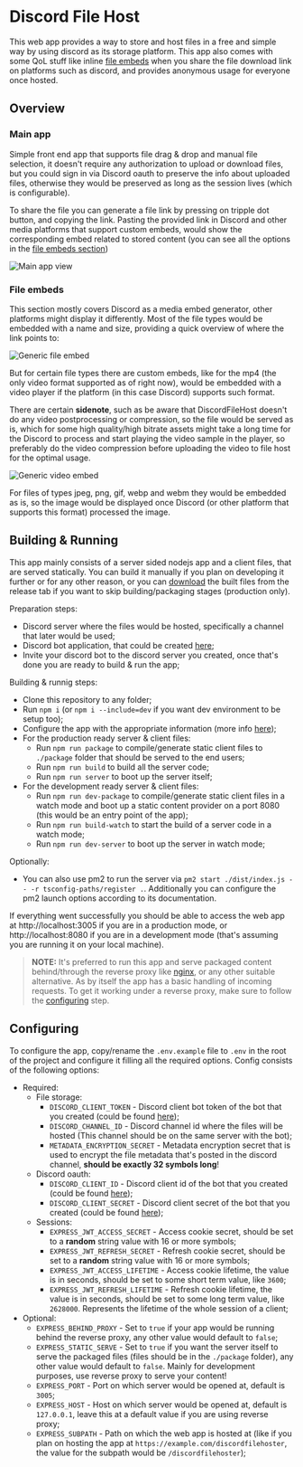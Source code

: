 # Discord File Host
This web app provides a way to store and host files in a free and simple way by using discord as its storage platform. This app also comes with some QoL stuff like inline [file embeds](#file-embeds) when you share the file download link on platforms such as discord, and provides anonymous usage for everyone once hosted.

## Overview
### Main app
Simple front end app that supports file drag & drop and manual file selection, it doesn't require any authorization to upload or download files, but you could sign in via Discord oauth to preserve the info about uploaded files, otherwise they would be preserved as long as the session lives (which is configurable).

To share the file you can generate a file link by pressing on tripple dot button, and copying the link. Pasting the provided link in Discord and other media platforms that support custom embeds, would show the corresponding embed related to stored content (you can see all the options in the [file embeds section](#file-embeds))

![Main app view](https://i.imgur.com/UAQKUX1.png)
### File embeds

This section mostly covers Discord as a media embed generator, other platforms might display it differently. Most of the file types would be embedded with a name and size, providing a quick overview of where the link points to:

![Generic file embed](https://i.imgur.com/u2u4lIN.png)

But for certain file types there are custom embeds, like for the mp4 (the only video format supported as of right now), would be embedded with a video player if the platform (in this case Discord) supports such format.

There are certain **sidenote**, such as be aware that DiscordFileHost doesn't do any video postprocessing or compression, so the file would be served as is, which for some high quality/high bitrate assets might take a long time for the Discord to process and start playing the video sample in the player, so preferably do the video compression before uploading the video to file host for the optimal usage.

![Generic video embed](https://i.imgur.com/mZlg547.png)

For files of types jpeg, png, gif, webp and webm they would be embedded as is, so the image would be displayed once Discord (or other platform that supports this format) processed the image.

## Building & Running

This app mainly consists of a server sided nodejs app and a client files, that are served statically. You can build it manually if you plan on developing it further or for any other reason, or you can [download](./releases) the built files from the release tab if you want to skip building/packaging stages (production only).

Preparation steps:
* Discord server where the files would be hosted, specifically a channel that later would be used;
* Discord bot application, that could be created [here](https://discord.com/developers/applications);
* Invite your discord bot to the discord server you created, once that's done you are ready to build & run the app;

Building & runnig steps:
* Clone this repository to any folder;
* Run ``npm i`` (or ``npm i --include=dev`` if you want dev environment to be setup too);
* Configure the app with the appropriate information (more info [here](#configuring));
* For the production ready server & client files:
  * Run ``npm run package`` to compile/generate static client files to ``./package`` folder that should be served to the end users;
  * Run ``npm run build`` to build all the server code;
  * Run ``npm run server`` to boot up the server itself;
* For the development ready server & client files:
  * Run ``npm run dev-package`` to compile/generate static client files in a watch mode and boot up a static content provider on a port 8080 (this would be an entry point of the app);
  * Run ``npm run build-watch`` to start the build of a server code in a watch mode;
  * Run ``npm run dev-server`` to boot up the server in watch mode;

Optionally:
* You can also use pm2 to run the server via ``pm2 start ./dist/index.js -- -r tsconfig-paths/register .``. Additionally you can configure the pm2 launch options according to its documentation.

If everything went successfully you should be able to access the web app at http://localhost:3005 if you are in a production mode, or http://localhost:8080 if you are in a development mode (that's assuming you are running it on your local machine).

> **NOTE:** It's preferred to run this app and serve packaged content behind/through the reverse proxy like [nginx](https://www.nginx.com/), or any other suitable alternative. As by itself the app has a basic handling of incoming requests. To get it working under a reverse proxy, make sure to follow the [configuring](#configuring) step.

## Configuring

To configure the app, copy/rename the ``.env.example`` file to ``.env`` in the root of the project and configure it filling all the required options. Config consists of the following options:
* Required:
  * File storage:
    * ``DISCORD_CLIENT_TOKEN`` - Discord client bot token of the bot that you created (could be found [here](https://discord.com/developers/applications));
    * ``DISCORD_CHANNEL_ID`` - Discord channel id where the files will be hosted (This channel should be on the same server with the bot);
    * ``METADATA_ENCRYPTION_SECRET`` - Metadata encryption secret that is used to encrypt the file metadata that's posted in the discord channel, **should be exactly 32 symbols long**!
  * Discord oauth:
    * ``DISCORD_CLIENT_ID`` - Discord client id of the bot that you created (could be found [here](https://discord.com/developers/applications));
    * ``DISCORD_CLIENT_SECRET`` - Discord client secret of the bot that you created (could be found [here](https://discord.com/developers/applications));
  * Sessions:
    * ``EXPRESS_JWT_ACCESS_SECRET`` - Access cookie secret, should be set to a **random** string value with 16 or more symbols;
    * ``EXPRESS_JWT_REFRESH_SECRET`` - Refresh cookie secret, should be set to a **random** string value with 16 or more symbols;
    * ``EXPRESS_JWT_ACCESS_LIFETIME`` - Access cookie lifetime, the value is in seconds, should be set to some short term value, like ``3600``;
    * ``EXPRESS_JWT_REFRESH_LIFETIME`` - Refresh cookie lifetime, the value is in seconds, should be set to some long term value, like ``2628000``. Represents the lifetime of the whole session of a client;
* Optional:
  * ``EXPRESS_BEHIND_PROXY`` - Set to ``true`` if your app would be running behind the reverse proxy, any other value would default to ``false``;
  * ``EXPRESS_STATIC_SERVE`` - Set to ``true`` if you want the server itself to serve the packaged files (files should be in the ``./package`` folder), any other value would default to ``false``. Mainly for development purposes, use reverse proxy to serve your content!
  * ``EXPRESS_PORT`` - Port on which server would be opened at, default is ``3005``;
  * ``EXPRESS_HOST`` - Host on which server would be opened at, default is ``127.0.0.1``, leave this at a default value if you are using reverse proxy;
  * ``EXPRESS_SUBPATH`` - Path on which the web app is hosted at (like if you plan on hosting the app at ``https://example.com/discordfilehoster``, the value for the subpath would be ``/discordfilehoster``);